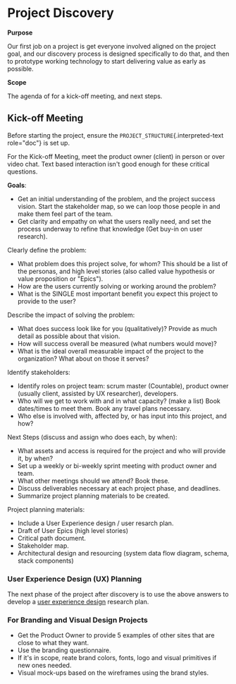 Project Discovery
=================

**Purpose**

Our first job on a project is get everyone involved aligned on the
project goal, and our discovery process is designed specifically to do
that, and then to prototype working technology to start delivering value
as early as possible.

**Scope**

The agenda of for a kick-off meeting, and next steps.

Kick-off Meeting
----------------

Before starting the project, ensure the
`PROJECT_STRUCTURE`{.interpreted-text role="doc"} is set up.

For the Kick-off Meeting, meet the product owner (client) in person or
over video chat. Text based interaction isn\'t good enough for these
critical questions.

**Goals**:

-   Get an initial understanding of the problem, and the project success
    vision. Start the stakeholder map, so we can loop those people in
    and make them feel part of the team.
-   Get clarity and empathy on what the users really need, and set the
    process underway to refine that knowledge (Get buy-in on user
    research).

Clearly define the problem:

-   What problem does this project solve, for whom? This should be a
    list of the personas, and high level stories (also called value
    hypothesis or value proposition or \"Epics\").
-   How are the users currently solving or working around the problem?
-   What is the SINGLE most important benefit you expect this project to
    provide to the user?

Describe the impact of solving the problem:

-   What does success look like for you (qualitatively)? Provide as much
    detail as possible about that vision.
-   How will success overall be measured (what numbers would move)?
-   What is the ideal overall measurable impact of the project to the
    organization? What about on those it serves?

Identify stakeholders:

-   Identify roles on project team: scrum master (Countable), product
    owner (usually client, assisted by UX researcher), developers.
-   Who will we get to work with and in what capacity? (make a list)
    Book dates/times to meet them. Book any travel plans necessary.
-   Who else is involved with, affected by, or has input into this
    project, and how?

Next Steps (discuss and assign who does each, by when):

-   What assets and access is required for the project and who will
    provide it, by when?
-   Set up a weekly or bi-weekly sprint meeting with product owner and
    team.
-   What other meetings should we attend? Book these.
-   Discuss deliverables necessary at each project phase, and deadlines.
-   Summarize project planning materials to be created.

Project planning materials:

-   Include a User Experience design / user resarch plan.
-   Draft of User Epics (high level stories)
-   Critical path document.
-   Stakeholder map.
-   Architectural design and resourcing (system data flow diagram,
    schema, stack components)

### User Experience Design (UX) Planning

The next phase of the project after discovery is to use the above
answers to develop a [user experience design](../ux/UX_DESIGN.html)
research plan.

### For Branding and Visual Design Projects

-   Get the Product Owner to provide 5 examples of other sites that are
    close to what they want.
-   Use the branding questionnaire.
-   If it\'s in scope, reate brand colors, fonts, logo and visual
    primitives if new ones needed.
-   Visual mock-ups based on the wireframes using the brand styles.
